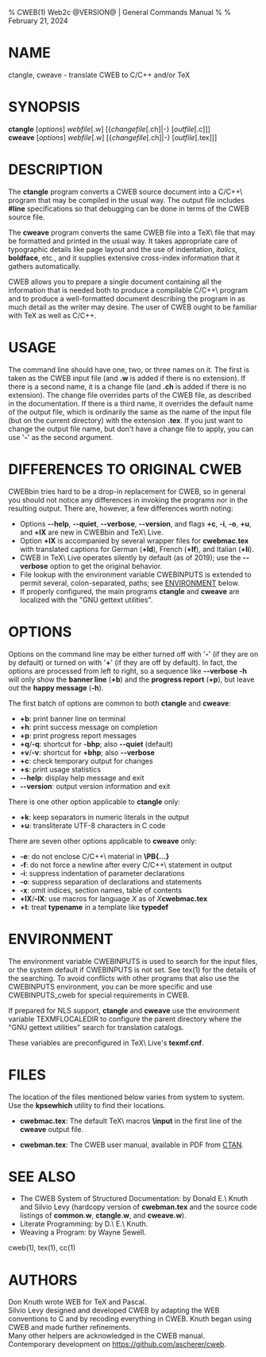 % CWEB(1) Web2c @VERSION@ | General Commands Manual
%
% February 21, 2024

# NAME

ctangle, cweave - translate CWEB to C/C++ and/or TeX

# SYNOPSIS

**ctangle** [_options_] _webfile_[.w] [{_changefile_[.ch]|-} [_outfile_[.c]]] \
**cweave** [_options_] _webfile_[.w] [{_changefile_[.ch]|-} [_outfile_[.tex]]]

# DESCRIPTION

The **ctangle** program converts a CWEB source document into a C/C++\ program
that may be compiled in the usual way.  The output file includes **#line**
specifications so that debugging can be done in terms of the CWEB source file.

The **cweave** program converts the same CWEB file into a TeX\ file that may be
formatted and printed in the usual way.  It takes appropriate care of
typographic details like page layout and the use of indentation, _italics_,
**boldface**, etc., and it supplies extensive cross-index information that it
gathers automatically.

CWEB allows you to prepare a single document containing all the information
that is needed both to produce a compilable C/C++\ program and to produce a
well-formatted document describing the program in as much detail as the writer
may desire.  The user of CWEB ought to be familiar with TeX as well as C/C++.

# USAGE

The command line should have one, two, or three names on it.  The first is
taken as the CWEB input file (and **.w** is added if there is no extension).
If there is a second name, it is a change file (and **.ch** is added if there
is no extension).  The change file overrides parts of the CWEB file, as
described in the documentation.
If there is a third name, it overrides the default name of the output file,
which is ordinarily the same as the name of the input file (but on the current
directory) with the extension **.tex**.
If you just want to change the output file name, but don't have a change file
to apply, you can use '**-**' as the second argument.

# DIFFERENCES TO ORIGINAL CWEB

CWEBbin tries hard to be a drop-in replacement for CWEB, so in general you
should not notice any differences in invoking the programs nor in the
resulting output.  There are, however, a few differences worth noting:

* Options **\-\-help**, **\-\-quiet**, **\-\-verbose**, **\-\-version**, and
  flags **+c**, **-i**, **-o**, **+u**, and **+lX** are new in CWEBbin and
  TeX\ Live.
* Option **+lX** is accompanied by several wrapper files for **cwebmac.tex**
  with translated captions for German (**+ld**), French (**+lf**), and
  Italian (**+li**).
* CWEB in TeX\ Live operates silently by default (as of 2019); use the
  **\-\-verbose** option to get the original behavior.
* File lookup with the environment variable CWEBINPUTS is extended to permit
  several, colon-separated, paths; see [ENVIRONMENT](#environment) below.
* If properly configured, the main programs **ctangle** and **cweave** are
  localized with the "GNU gettext utilities".

# OPTIONS

Options on the command line may be either turned off with '**-**' (if they
are on by default) or turned on with '**+**' (if they are off by default).
In fact, the options are processed from left to right, so a sequence like
**\-\-verbose -h** will only show the **banner line** (**+b**) and the
**progress report** (**+p**), but leave out the **happy message** (**-h**).

The first batch of options are common to both **ctangle** and **cweave**:

* **+b**:
  print banner line on terminal
* **+h**:
  print success message on completion
* **+p**:
  print progress report messages
* **+q**/**-q**:
  shortcut for **-bhp**; also **\-\-quiet** (default)
* **+v**/**-v**:
  shortcut for **+bhp**; also **\-\-verbose**
* **+c**:
  check temporary output for changes
* **+s**:
  print usage statistics
* **\-\-help**:
  display help message and exit
* **\-\-version**:
  output version information and exit

There is one other option applicable to **ctangle** only:

* **+k**:
  keep separators in numeric literals in the output
* **+u**:
  transliterate UTF-8 characters in C code

There are seven other options applicable to **cweave** only:

* **-e**:
  do not enclose C/C++\ material in **\\PB{...}**
* **-f**:
  do not force a newline after every C/C++\ statement in output
* **-i**:
  suppress indentation of parameter declarations
* **-o**:
  suppress separation of declarations and statements
* **-x**:
  omit indices, section names, table of contents
* **+lX**/**-lX**:
  use macros for language _X_ as of _X_**cwebmac.tex**
* **+t**:
  treat **typename** in a template like **typedef**

# ENVIRONMENT

The environment variable CWEBINPUTS is used to search for the input files,
or the system default if CWEBINPUTS is not set.  See tex(1) for the details
of the searching.  To avoid conflicts with other programs that also use the
CWEBINPUTS environment, you can be more specific and use CWEBINPUTS\_cweb
for special requirements in CWEB.

If prepared for NLS support, **ctangle** and **cweave** use the environment
variable TEXMFLOCALEDIR to configure the parent directory where the "GNU
gettext utilities" search for translation catalogs.

These variables are preconfigured in TeX\ Live's **texmf.cnf**.

# FILES

The location of the files mentioned below varies from system to system.
Use the **kpsewhich** utility to find their locations.

* **cwebmac.tex**:
  The default TeX\ macros **\\input** in the first line of the **cweave**
  output file.

* **cwebman.tex**:
  The CWEB user manual, available in PDF from
  [CTAN](https://ctan.org/pkg/cweb).

# SEE ALSO

* The CWEB System of Structured Documentation:
  by Donald E.\ Knuth and Silvio Levy (hardcopy version of **cwebman.tex**
  and the source code listings of **common.w**, **ctangle.w**, and
  **cweave.w**).
* Literate Programming:
  by D.\ E.\ Knuth.
* Weaving a Program:
  by Wayne Sewell.

cweb(1), tex(1), cc(1)

# AUTHORS

Don Knuth wrote WEB for TeX and Pascal. \
Silvio Levy designed and developed CWEB by adapting the WEB conventions to C
and by recoding everything in CWEB.
Knuth began using CWEB and made further refinements. \
Many other helpers are acknowledged in the CWEB manual. \
Contemporary development on https://github.com/ascherer/cweb.
